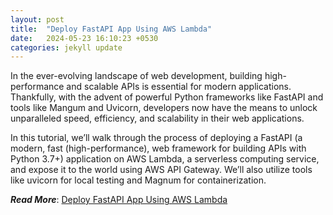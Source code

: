 ```yaml
---
layout: post
title:  "Deploy FastAPI App Using AWS Lambda"
date:   2024-05-23 16:10:23 +0530
categories: jekyll update
---
```



In the ever-evolving landscape of web development, building high-performance and scalable APIs is essential for modern applications. Thankfully, with the advent of powerful Python frameworks like FastAPI and tools like Mangum and Uvicorn, developers now have the means to unlock unparalleled speed, efficiency, and scalability in their web applications.

In this tutorial, we’ll walk through the process of deploying a FastAPI (a modern, fast (high-performance), web framework for building APIs with Python 3.7+) application on AWS Lambda, a serverless computing service, and expose it to the world using AWS API Gateway. We’ll also utilize tools like uvicorn for local testing and Magnum for containerization.

***Read More***:
[Deploy FastAPI App Using AWS Lambda](https://medium.com/aws-tip/deploy-fastapi-app-using-aws-lambda-46c28456cad7)